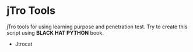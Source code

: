 # jTro Tools

jTro tools for using learning purpose and penetration test. Try to create this script using **BLACK HAT PYTHON** book.

- Jtrocat
